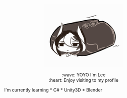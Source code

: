 <div align="middle">
  <img src="Ozen.gif" width="250" >
</div>
  
<div>
  <p align="middle">
    :wave: YOYO I'm Lee <br>
    :heart: Enjoy visiting to my profile
  </p>
  <p> 
    I'm currently learning
  * C#
  * Unity3D
  * Blender

  </p>
</div>


 
    
<!--
**CharliezXx/CharliezXx** is a ✨ _special_ ✨ repository because its `README.md` (this file) appears on your GitHub profile.

Here are some ideas to get you started:

- 🔭 I’m currently working on ...
- 🌱 I’m currently learning ...
- 👯 I’m looking to collaborate on ...
- 🤔 I’m looking for help with ...
- 💬 Ask me about ...
- 📫 How to reach me: ...
- 😄 Pronouns: ...
- ⚡ Fun fact: ...
-->
